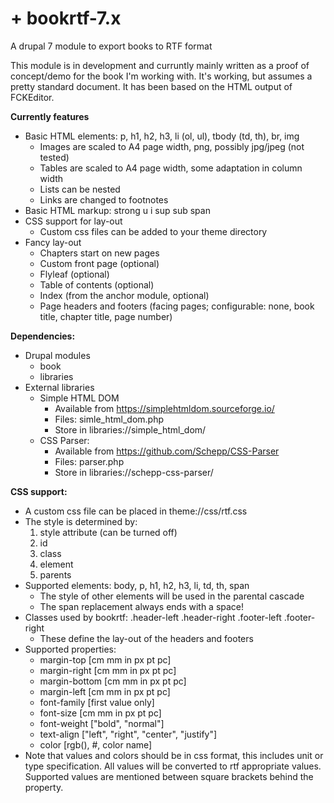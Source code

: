 # +  bookrtf-7.x
A drupal 7 module to export books to RTF format

This module is in development and curruntly mainly written as a proof of
concept/demo for the book I'm working with. It's working, but assumes a
pretty standard document. It has been based on the HTML output of FCKEditor.

**Currently features**
- Basic HTML elements: p, h1, h2, h3, li (ol, ul), tbody (td, th), br, img
  - Images are scaled to A4 page width, png, possibly jpg/jpeg (not tested)
  - Tables are scaled to A4 page width, some adaptation in column width
  - Lists can be nested
  - Links are changed to footnotes
- Basic HTML markup: strong u i sup sub span
- CSS support for lay-out
  - Custom css files can be added to your theme directory
- Fancy lay-out
  - Chapters start on new pages
  - Custom front page (optional)
  - Flyleaf (optional)
  - Table of contents (optional)
  - Index (from the anchor module, optional)
  - Page headers and footers (facing pages; configurable: none, book title, chapter title, page number)

**Dependencies:**
- Drupal modules
  - book
  - libraries
- External libraries
  - Simple HTML DOM 
    - Available from https://simplehtmldom.sourceforge.io/
    - Files: simle_html_dom.php
    - Store in libraries://simple_html_dom/
  - CSS Parser: 
    - Available from https://github.com/Schepp/CSS-Parser 
    - Files: parser.php
    - Store in libraries://schepp-css-parser/

**CSS support:**
- A custom css file can be placed in theme://css/rtf.css
- The style is determined by:
  1. style attribute (can be turned off)
  2. id
  3. class
  4. element
  5. parents
- Supported elements: body, p, h1, h2, h3, li, td, th, span
  - The style of other elements will be used in the parental cascade
  - The span replacement always ends with a space!
- Classes used by bookrtf: .header-left .header-right .footer-left .footer-right
  - These define the lay-out of the headers and footers  
- Supported properties:
  - margin-top \[cm mm in px pt pc]
  - margin-right \[cm mm in px pt pc]
  - margin-bottom \[cm mm in px pt pc]
  - margin-left \[cm mm in px pt pc]
  - font-family \[first value only]
  - font-size \[cm mm in px pt pc]
  - font-weight \["bold", "normal"]
  - text-align \["left", "right", "center", "justify"]
  - color \[rgb(), #, color name]
- Note that values and colors should be in css format, this includes unit or
  type specification. All values will be converted to rtf appropriate values.
  Supported values are mentioned between square brackets behind the property.
